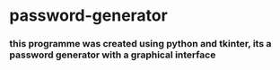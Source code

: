 # password-generator
### this programme was created using python and tkinter, its a password generator with a graphical interface
